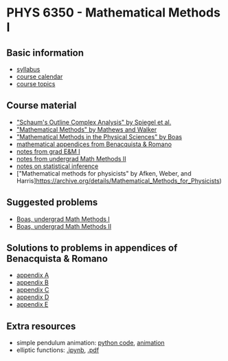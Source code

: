 # PHYS 6350 - Mathematical Methods I

## Basic information

- [syllabus](info/syllabus.pdf)
- [course calendar](info/calendar.pdf)
- [course topics](info/topics.pdf)

## Course material

- ["Schaum's Outline Complex Analysis" by Spiegel et al.](https://archive.org/details/schaums-outline-series-murray-spiegel-seymour-lipschutz-john-schiller-dennis-spe)
- ["Mathematical Methods" by Mathews and Walker](https://archive.org/details/mathematicalmeth0000jonm)
- ["Mathematical Methods in the Physical Sciences" by Boas](https://archive.org/details/MathematicalMethodsInThePhysicalSciences3e/page/n7/mode/2up)
- [mathematical appendices from Benacquista & Romano](notes/benacquista_romano_appendices.pdf)
- [notes from grad E&M I](notes/EM_notes.pdf)
- [notes from undergrad Math Methods II](notes/MMII_UG.pdf)
- [notes on statistical inference](notes/statistical_inference.pdf)
- ["Mathematical methods for physicists" by Afken, Weber, and Harris]https://archive.org/details/Mathematical_Methods_for_Physicists)

## Suggested problems

- [Boas, undergrad Math Methods I](hw/MMI_UG_problems.pdf)
- [Boas, undergrad Math Methods II](hw/MMII_UG_problems.pdf)

## Solutions to problems in appendices of Benacquista & Romano

- [appendix A](../PHYS5306/benacquista_romano/solutions/soln_appA.pdf)
- [appendix B](../PHYS5306/benacquista_romano/solutions/soln_appB.pdf)
- [appendix C](../PHYS5306/benacquista_romano/solutions/soln_appC.pdf)
- [appendix D](../PHYS5306/benacquista_romano/solutions/soln_appD.pdf)
- [appendix E](../PHYS5306/benacquista_romano/solutions/soln_appE.pdf)

## Extra resources

- simple pendulum animation: [python code](../PHYS5306/code/simple_pendulum.py), [animation](../PHYS5306/code/simple_pendulum.mp4) 
- elliptic functions: [.ipynb](../PHYS5306/code/elliptic_functions.ipynb), [.pdf](../PHYS5306/code/elliptic_functions.pdf)
